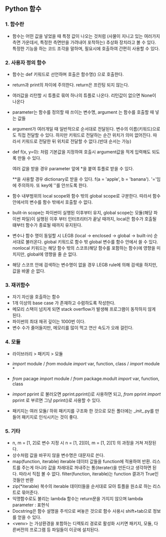 ## Python 함수

### 1. 함수란

- 함수는 어떤 값을 넣었을 때 특정 값이 나오는 것처럼 (사물이 지니고 있는 여러가지 측면 가운데서, 특정한 측면만을 가려내어 포착하는) 추상화 장치라고 볼 수 있다. 특정한 기능을 하는 코드 조각을 말하며, 필요시에 호출하여 간편히 사용할 수 있다.



### 2. 사용자 정의 함수

- 함수는 def 키워드로 선언하며 호출은 함수명() 으로 호출한다.

- return과 print의 차이에 주의한다. return은 프린팅 되지 않는다.

- 여러값을 리턴할 시 튜플로 묶여 하나의 튜플로 나온다. 리턴값이 없으면 None이 나온다

- parameter는 함수를 정의할 때 쓰이는 변수명, argument 는 함수를 호출할 때 넣는 값들

- argument가 여러개일 때 일반적으로 순서대로 전달된다. 변수의 이름(키워드)으로도 직접 전달할 수 있다. 하지만 키워드로 전달하는 순간 위치가 의미 없어진다. 따라서 키워드로 전달한 뒤 위치로 전달할 수 없다.(반대 순서는 가능)

- def f(x, y=0): 처럼 기본값을 지정하여 호출시 argument값을 적게 입력해도 되도록 만들 수 있다.

  여러 값을 받을 경우 parameter 앞에 *을 붙여 튜플로 받을 수 있다.

   **을 사용할 경우 dictionary로 받을 수 있다. f(a = 'apple', b = 'banana'). '='임에 주의하자. 또 key에 ''를 안쓰도록 한다.

- 함수 내부범위의 local scope와 함수 밖의 global scope로 구분한다. 따라서 함수안에서의 변수를 함수 밖에서 호출할 수 없다.
- bulit-in scope는 파이썬이 실행된 이후부터 유지, global scope는 모듈(해당 파이썬 파일)이 실행된 이후 부터 인터프리터가 끝날 때까지, local은 함수가 호출될 떄부터 함수가 종료될 때까지 유지된다.
- 변수나 함수 명이 동일할 시 LEGB (local -> enclosed -> global -> built-in) 순서대로 불러온다. global 키워드로 함수 밖 global 변수를 함수 안에서 쓸 수 있다. nonlocal 키워드는 해당 함수 밖의 스코프(해당 함수를 포함하는 함수)에 영향을 미치지만, global에 영향을 줄 순 없다.
- 해당 스코프 안에 검색하는 변수명이 없을 경우 LEGB rule에 의해 검색을 하지만, 값을 바꿀 순 없다.



### 3. 재귀함수

- 자기 자신을 호출하는 함수
- 1개 이상의 base case 가 존재하고 수렴하도록 작성한다.
- 메모리 스택이 넘치게 되면 stack overflow가 발생해 프로그램이 동작하지 않게 된다.
- 파이썬의 최대 재귀 깊이는 1000번 이다.
- 변수 수가 줄어들지만, 메모리를 많이 먹고 연산 속도가 오래 걸린다.



### 4. 모듈

- 라이브러리 > 패키지 > 모듈

- *import* module / *from* module *import* var, function, class / *import* module *
- *from* pacage *import* module / *from* package.modult *import* var, function, class
- *import* pprint 로 불러오면 pprint.pprint()로 사용하면 되고, *from* pprint *import* pprint 로 부르면 그냥 pprint()로 사용할 수 있다.
- 패키지는 여러 모듈/ 하위 패키지를 구조화 한 것으로 모든 폴더에는 \__init__.py를 만들어 패키지로 인식시키는 것이 좋다.



### 5. 기타

- n, m = [1, 2]로 변수 지정 시 n = \[1, 2][0], m = \[1, 2][1] 의 과정을 거쳐 저장된다.
- 상수처럼 값을 바꾸지 않을 변수명은 대문자로 쓴다.
- map(function, iterable) iterable 데이터 값들을 function에 적용하여 반환. 리스트를 주는게 아니라 값을 차래대로 꺼내주는 통(iterater)을 만든다고 생각하면 된다. 따라서 직접 볼 수 없다. filter(function, iterable)는 function 결과가 True인 것들만 반환
- zip(*iterable) 복수의 iterable 데이터들을 순서대로 모아 튜플을 원소로 하는 리스트로 묶어준다.
- 익명함수로도 불리는 lambda 함수는 return문을 가지지 않으며 lambda parameter : 표현식
- Docstring은 함수 설명을 주석으로 써놓은 것으로 함수 사용시 shift+tab으로 정보를 얻을 수 있다.
- \<venv> 는 가상환경을 포함하는 디렉토리 경로로 활성화 시키면 패키지, 모듈, 다른버전의 프로그램 등 파일들이 이곳에 설치된다. 

